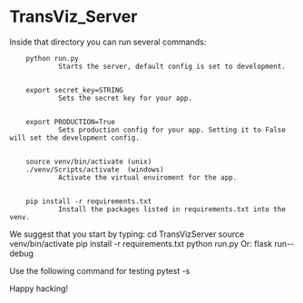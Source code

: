 # TransViz_Server
Inside that directory you can run several commands:


        python run.py
                Starts the server, default config is set to development.


        export secret_key=STRING
                Sets the secret key for your app.


        export PRODUCTION=True
                Sets production config for your app. Setting it to False will set the development config.


        source venv/bin/activate (unix)
        ./venv/Scripts/activate  (windows)
                Activate the virtual enviroment for the app.


        pip install -r requirements.txt
                Install the packages listed in requirements.txt into the venv.


We suggest that you start by typing:
        cd TransVizServer
        source venv/bin/activate
        pip install -r requirements.txt
        python run.py
Or:
        flask run--debug

Use the following command for testing
        pytest -s

Happy hacking!
